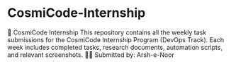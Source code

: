 # CosmiCode-Internship
🔹 CosmiCode Internship  This repository contains all the weekly task submissions for the CosmiCode Internship Program (DevOps Track). Each week includes completed tasks, research documents, automation scripts, and relevant screenshots. 🙋‍♀️ Submitted by: Arsh-e-Noor 
